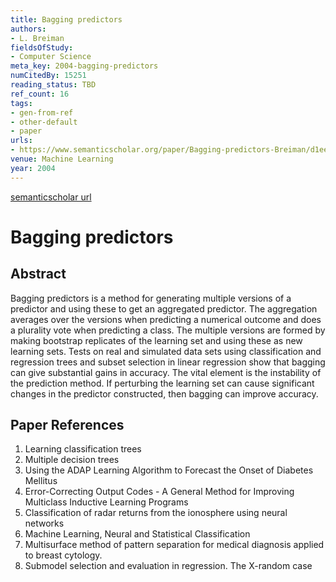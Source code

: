 ```yaml
---
title: Bagging predictors
authors:
- L. Breiman
fieldsOfStudy:
- Computer Science
meta_key: 2004-bagging-predictors
numCitedBy: 15251
reading_status: TBD
ref_count: 16
tags:
- gen-from-ref
- other-default
- paper
urls:
- https://www.semanticscholar.org/paper/Bagging-predictors-Breiman/d1ee87290fa827f1217b8fa2bccb3485da1a300e?sort=total-citations
venue: Machine Learning
year: 2004
---
```


[semanticscholar url](https://www.semanticscholar.org/paper/Bagging-predictors-Breiman/d1ee87290fa827f1217b8fa2bccb3485da1a300e?sort=total-citations)

# Bagging predictors

## Abstract

Bagging predictors is a method for generating multiple versions of a predictor and using these to get an aggregated predictor. The aggregation averages over the versions when predicting a numerical outcome and does a plurality vote when predicting a class. The multiple versions are formed by making bootstrap replicates of the learning set and using these as new learning sets. Tests on real and simulated data sets using classification and regression trees and subset selection in linear regression show that bagging can give substantial gains in accuracy. The vital element is the instability of the prediction method. If perturbing the learning set can cause significant changes in the predictor constructed, then bagging can improve accuracy.

## Paper References

1. Learning classification trees
2. Multiple decision trees
3. Using the ADAP Learning Algorithm to Forecast the Onset of Diabetes Mellitus
4. Error-Correcting Output Codes - A General Method for Improving Multiclass Inductive Learning Programs
5. Classification of radar returns from the ionosphere using neural networks
6. Machine Learning, Neural and Statistical Classification
7. Multisurface method of pattern separation for medical diagnosis applied to breast cytology.
8. Submodel selection and evaluation in regression. The X-random case
